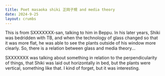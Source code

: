 ```yaml
---
title: Poet masaoka shiki 正岡子規 and media theory
date: 2024-9-25
layout: crumbs
---
```


This is from SXXXXXXX-san, talking to him in Beppu. In his later years, Shiki was bedridden with TB, and when the technology of glass changed so that it was more flat, he was able to see the plants outside of his window more clearly. So, there is a relation between glass and media theory... 

SXXXXXXX was talking about something in relation to the perpendicularity of things, that Shiki was laid out horizontally in bed, but the plants were vertical, something like that. I kind of forget, but it was interesting. 
